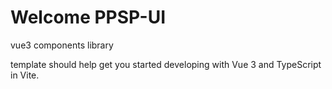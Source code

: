 # Welcome PPSP-UI

 vue3 components library

 template should help get you started developing with Vue 3 and TypeScript in Vite.

   ```
